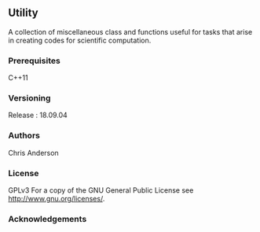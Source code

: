 ## Utility
A collection of miscellaneous class and functions useful for tasks that arise in creating codes for scientific computation.
### Prerequisites
C++11
### Versioning
Release : 18.09.04
### Authors
Chris Anderson
### License
GPLv3  For a copy of the GNU General Public License see <http://www.gnu.org/licenses/>.
### Acknowledgements








